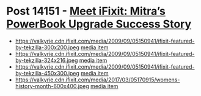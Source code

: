 # Post 14151 - [Meet iFixit: Mitra&#8217;s PowerBook Upgrade Success Story](https://www.ifixit.com/News/14151/meet-ifixit-mitras-upgrade-success-story)

- https://valkyrie.cdn.ifixit.com/media/2009/09/05150941/ifixit-featured-by-tekzilla-300x200.jpeg [media item](media-28625.md)
- https://valkyrie.cdn.ifixit.com/media/2009/09/05150941/ifixit-featured-by-tekzilla-324x216.jpeg [media item](media-28625.md)
- https://valkyrie.cdn.ifixit.com/media/2009/09/05150941/ifixit-featured-by-tekzilla-450x300.jpeg [media item](media-28625.md)
- https://valkyrie.cdn.ifixit.com/media/2017/03/05170915/womens-history-month-600x400.jpeg [media item](media-27668.md)